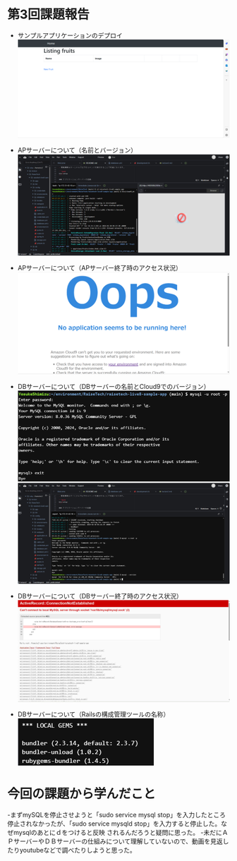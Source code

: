 # 第3回課題報告

- サンプルアプリケーションのデプロイ
![サンプルアプリケーションのデプロイ.png](images/サンプルアプリケーションのデプロイ.png)

- APサーバーについて（名前とバージョン）
![APサーバーと名前とバージョン.png](images/APサーバーの名前とver.png)

- APサーバーについて（APサーバー終了時のアクセス状況）
![アクセス.png](images/アクセス.png)

- DBサーバーについて（DBサーバーの名前とCloud9でのバージョン）
![mysql名称.png](images/mysql名称.png)
![version.png](images/version.png)

- DBサーバーについて（DBサーバー終了時のアクセス状況）
![DBアクセス.png](images/DBアクセス.png)

- DBサーバーについて（Railsの構成管理ツールの名称）
![bundler.png](images/bundler.png)

# 今回の課題から学んだこと
-まずmySQLを停止させようと「sudo service mysql stop」を入力したところ停止されなかったが、「sudo service mysqld stop」を入力すると停止した。なぜmysqlのあとにｄをつけると反映
されるんだろうと疑問に思った。
-未だにＡＰサーバーやＤＢサーバーの仕組みについて理解していないので、動画を見返したりyoutubeなどで調べたりしようと思った。